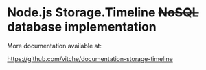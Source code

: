 # Node.js Storage.Timeline ~~NoSQL~~ database implementation
More documentation available at: 

https://github.com/vitche/documentation-storage-timeline